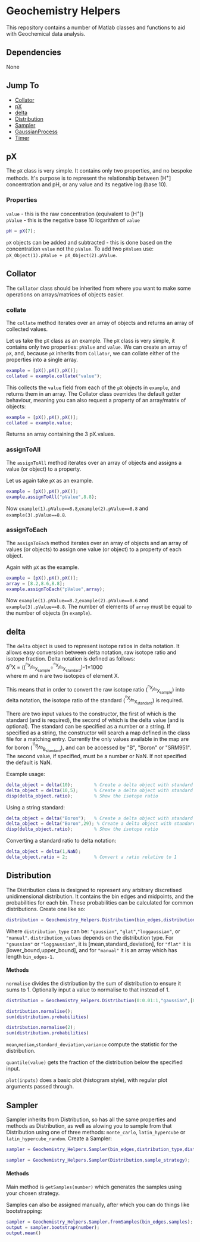# Geochemistry Helpers
This repository contains a number of Matlab classes and functions to aid with Geochemical data analysis.

## Dependencies
None

## Jump To
- [Collator](#Collator)
- [pX](#pX)
- [delta](#delta)
- [Distribution](#Distribution)
- [Sampler](#Sampler)
- [GaussianProcess](#GaussianProcess)
- [Timer](#Timer)


## pX
The ```pX``` class is very simple. It contains only two properties, and no bespoke methods. It's purpose is to represent the relationship between [H<sup>+</sup>] concentration and pH, or any value and its negative log (base 10).

### Properties
```value``` - this is the raw concentration (equivalent to [H<sup>+</sup>])  
```pValue``` - this is the negative base 10 logarithm of ```value```

```MATLAB
pH = pX(7);
```


```pX``` objects can be added and subtracted - this is done based on the concentration ```value``` not the ```pValue```. To add two ```pValues``` use: ```pX_Object(1).pValue + pX_Object(2).pValue```.

## Collator
The ```Collator``` class should be inherited from where you want to make some operations on arrays/matrices of objects easier.

### collate
The ```collate``` method iterates over an array of objects and returns an array of collected values.

Let us take the ```pX``` class as an example. The ```pX``` class is very simple, it contains only two properties: ```pValue``` and ```value```. We can create an array of ```pX```, and, because ```pX``` inherits from ```Collator```, we can collate either of the properties into a single array.
```MATLAB
example = [pX(),pX(),pX()];
collated = example.collate("value");
```
This collects the ```value``` field from each of the ```pX``` objects in ```example```, and returns them in an array. The Collator class overrides the default getter behaviour, meaning you can also request a property of an array/matrix of objects:
```MATLAB
example = [pX(),pX(),pX()];
collated = example.value;
```
Returns an array containing the 3 pX.values.


### assignToAll
The ```assignToAll``` method iterates over an array of objects and assigns a value (or object) to a property.

Let us again take ```pX``` as an example.
```MATLAB
example = [pX(),pX(),pX()];
example.assignToAll("pValue",8.8);
```
Now ```example(1).pValue==8.8```,```example(2).pValue==8.8``` and ```example(3).pValue==8.8```.


### assignToEach
The ```assignToEach``` method iterates over an array of objects and an array of values (or objects) to assign one value (or object) to a property of each object.

Again with ```pX``` as the example.
```MATLAB
example = [pX(),pX(),pX()];
array = [8.2,8.6,8.8];
example.assignToEach("pValue",array);
```
Now ```example(1).pValue==8.2```,```example(2).pValue==8.6``` and ```example(3).pValue==8.8```. The number of elements of ```array``` must be equal to the number of objects (in ```example```).

## delta
The ```delta``` object is used to represent isotope ratios in delta notation. It allows easy conversion between delta notation, raw isotope ratio and isotope fraction.
Delta notation is defined as follows:  
&delta;<sup>n</sup>X = ((<sup><sup>n</sup>X</sup>&frasl;<sub><sup>m</sup>X<sub>sample</sub></sub>&divide;<sup><sup>n</sup>X</sup>&frasl;<sub><sup>m</sup>X<sub>standard</sub></sub>)-1&times;1000  
where m and n are two isotopes of element X.

This means that in order to convert the raw isotope ratio (<sup><sup>n</sup>X</sup>&frasl;<sub><sup>m</sup>X<sub>sample</sub></sub>) into delta notation, the isotope ratio of the standard (<sup><sup>n</sup>X</sup>&frasl;<sub><sup>m</sup>X<sub>standard</sub></sub>) is required.

There are two input values to the constructor, the first of which is the standard (and is required), the second of which is the delta value (and is optional). The standard can be specified as a number or a string. If specified as a string, the constructor will search a map defined in the class file for a matching entry. Currently the only values available in the map are for boron (<sup><sup>11</sup>B</sup>&frasl;<sub><sup>10</sup>B<sub>standard</sub></sub>), and can be accessed by "B", "Boron" or "SRM951".  
The second value, if specified, must be a number or NaN. If not specified the default is NaN.

Example usage:
```MATLAB
delta_object = delta(10);        % Create a delta object with standard ratio 10/1 and sample ratio NaN
delta_object = delta(10,5);      % Create a delta object with standard ratio 10/1 and sample delta 5‰
disp(delta_object.ratio);        % Show the isotope ratio
```

Using a string standard:
```MATLAB
delta_object = delta("Boron");   % Create a delta object with standard ratio for boron
delta_object = delta("Boron",29); % Create a delta object with standard ratio for boron and sample delta 29‰
disp(delta_object.ratio);        % Show the isotope ratio
```

Converting a standard ratio to delta notation:
```MATLAB
delta_object = delta(1,NaN);       
delta_object.ratio = 2;          % Convert a ratio relative to 1
```

## Distribution
The Distribution class is designed to represent any arbitrary discretised unidimensional distribution. It contains the bin edges and midpoints, and the probabilities for each bin. These probabilities can be calculated for common distributions. Create one like so:
```MATLAB
distribution = Geochemistry_Helpers.Distribution(bin_edges,distribution_type,distribution_values);
```
Where ```distribution_type``` can be: ```"gaussian"```, ```"glat"```,```"loggaussian"```, or ```"manual"```.
```distribution_values``` depends on the distribution type. For ```"gaussian"``` or ```"loggaussian"```, it is [mean,standard_deviation], for ```"flat"``` it is [lower_bound,upper_bound], and for ```"manual"``` it is an array which has length ```bin_edges-1```.

#### Methods
```normalise``` divides the distribution by the sum of distribution to ensure it sums to 1. Optionally input a value to normalise to that instead of 1.
```MATLAB
distribution = Geochemistry_Helpers.Distribution(0:0.01:1,"gaussian",[0.5,0.1]);

distribution.normalise();
sum(distribution.probabilities)

distribution.normalise(2);
sum(distribution.probabilities)
```

```mean```,```median```,```standard_deviation```,```variance``` compute the statistic for the distribution.

```quantile(value)``` gets the fraction of the distribution below the specified input.

```plot(inputs)``` does a basic plot (histogram style), with regular plot arguments passed through.


## Sampler
Sampler inherits from Distribution, so has all the same properties and methods as Distribution, as well as alowing you to sample from that Distribution using one of three methods: ```monte_carlo```, ```latin_hypercube``` or ```latin_hypercube_random```. Create a Sampler:
```MATLAB
sampler = Geochemistry_Helpers.Sampler(bin_edges,distribution_type,distribution_values,sample_strategy);

sampler = Geochemistry_Helpers.Sampler(Distribution,sample_strategy);
```

#### Methods
Main method is ```getSamples(number)``` which generates the samples using your chosen strategy.

Samples can also be assigned manually, after which you can do things like bootstrapping:
```MATLAB
sampler = Geochemistry_Helpers.Sampler.fromSamples(bin_edges,samples);
output = sampler.bootstrap(number);
output.mean()
```
